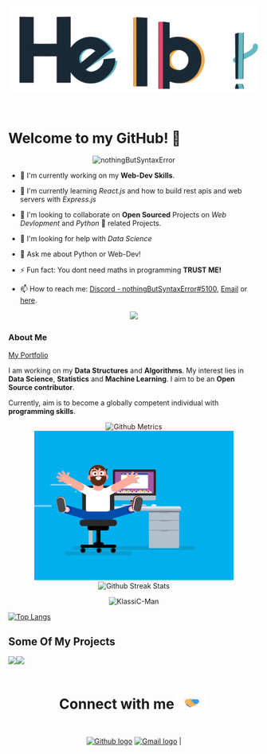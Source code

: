 <!-- <img src="https://github.com/tusharnankani/tusharnankani/blob/master/Assets/Hi.gif" alt = "hi" width="40px" height="40px"> -->

 <p align="center"><img src="Assets/hello.gif"></p>
 
 <br>
 <p align="center"> <h1>Welcome to my GitHub! 🤗</h1></p>


<p align="center"> <img src="https://komarev.com/ghpvc/?username=nothingButSyntaxError&style=flat-square" alt="nothingButSyntaxError"/> </p>
   
-   🔭 I'm currently working on my **Web-Dev Skills**.

-   🌱 I'm currently learning _React.js_ and how to build rest apis and web servers with _Express.js_
   
-   👯 I'm looking to collaborate on **Open Sourced** Projects on _Web Devlopment_ and _Python_ 🐍 related Projects.
   
-   🤔 I'm looking for help with _Data Science_

-   💬 Ask me about Python or Web-Dev!

-   ⚡ Fun fact: You dont need maths in programming **TRUST ME!**

-   📫 How to reach me: [Discord - nothingButSyntaxError#5100](https://www.discord.com/app/), <a href="mailto:parthglt@gmail.com">Email</a> or [here](https://github.com/nothingButSyntaxError).

<p align="center"><img src="https://media.giphy.com/media/VTtANKl0beDFQRLDTh/giphy.gif"></p>

### About Me

[My Portfolio](https://suspicious-lewin-d246f6.netlify.app/)

I am working on my **Data Structures** and **Algorithms**. My interest lies in **Data Science**,  **Statistics** and **Machine Learning**. I aim to be an **Open Source contributor**.

<!-- I have the **attitude** of a learner, the **courage** of an entrepreneur and the **thinking** of an optimist, engraved inside me. I wish to be a leader in my community of people and have an *innate desire* to contribute to **environment** and **society**. -->

Currently, aim is to become a globally competent individual with **programming skills**.

<p align="center">

<img src="https://metrics.lecoq.io/nothingButSyntaxError" alt="Github Metrics">
 <br />
<img src="Assets/coder.gif">
<br />
<img src="https://github-readme-streak-stats.herokuapp.com/?user=nothingButSyntaxError" alt="Github Streak Stats"> 

</p>

<p align="center"> <img src="https://github-readme-stats.vercel.app/api?username=nothingButSyntaxError&show_icons=true&title_color=fff&icon_color=82d4f7&text_color=d1dae3&bg_color=090909" alt="KlassiC-Man" /></p>

[![Top Langs](https://github-readme-stats.vercel.app/api/top-langs/?username=nothingButSyntaxError&show_icons=true&title_color=fff&icon_color=79ff97&text_color=9f9f9f&bg_color=151515)](https://github.com/nothingButSyntaxError?tab=repositories)


## Some Of My Projects
<p align="center">
<a href="https://github.com/nothingButSyntaxError/mern-stack">
  <img align="left" src="https://github-readme-stats.vercel.app/api/pin/?username=nothingButSyntaxError&repo=mern-stack" />
</a>
<a href="https://github.com/nothingButSyntaxError/social-media-native">
  <img align="left" src="https://github-readme-stats.vercel.app/api/pin/?username=nothingButSyntaxError&repo=social-media-native"/>
</a>
</p>
<br>

<div align="center">
<br>
<h1>
Connect with me<img src="Assets/Handshake.gif" height="32px">
</h1>
<br>

[<img src="https://cdn.svgporn.com/logos/github-icon.svg" alt="Github logo" width="34">](https://github.com/KlassiC-Man) [<img src="https://github.com/tusharnankani/tusharnankani/blob/master/Assets/Gmail.svg" alt="Gmail logo" height="32">](mailto:parthglt@gmail.com@gmail.com) |


</div>

<br>
